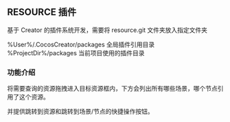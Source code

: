 ## RESOURCE 插件

基于 Creator 的插件系统开发，需要将 resource.git 文件夹放入指定文件夹

%User%/.CocosCreator/packages 全局插件引用目录
%ProjectDir%/packages 当前项目使用的插件目录

### 功能介绍

将需要查询的资源拖拽进入目标资源框内，下方会列出所有哪些场景，哪个节点引用了这个资源。

并提供跳转到资源和跳转到场景/节点的快捷操作按钮。